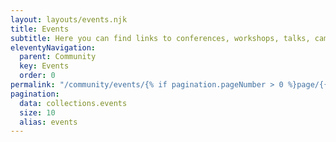 ```yaml
---
layout: layouts/events.njk
title: Events
subtitle: Here you can find links to conferences, workshops, talks, camps, and other events that explore topics and resources related to accessible coding
eleventyNavigation:
  parent: Community
  key: Events
  order: 0
permalink: "/community/events/{% if pagination.pageNumber > 0 %}page/{{ pagination.pageNumber + 1 }}/{% endif %}"
pagination:
  data: collections.events
  size: 10
  alias: events
---
```

